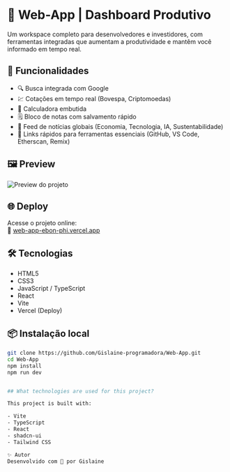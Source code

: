# 🧠 Web-App | Dashboard Produtivo

Um workspace completo para desenvolvedores e investidores, com ferramentas integradas que aumentam a produtividade e mantêm você informado em tempo real.

## 🚀 Funcionalidades

- 🔍 Busca integrada com Google
- 💹 Cotações em tempo real (Bovespa, Criptomoedas)
- 🧮 Calculadora embutida
- 🗒️ Bloco de notas com salvamento rápido
- 📰 Feed de notícias globais (Economia, Tecnologia, IA, Sustentabilidade)
- 📎 Links rápidos para ferramentas essenciais (GitHub, VS Code, Etherscan, Remix)

## 🖼️ Preview

![Preview do projeto](https://web-app-ebon-phi.vercel.app/)

## 🌐 Deploy

Acesse o projeto online:  
🔗 [web-app-ebon-phi.vercel.app](https://web-app-ebon-phi.vercel.app/)

## 🛠️ Tecnologias

- HTML5
- CSS3
- JavaScript / TypeScript
- React
- Vite
- Vercel (Deploy)

## 📦 Instalação local

```bash
git clone https://github.com/Gislaine-programadora/Web-App.git
cd Web-App
npm install
npm run dev


## What technologies are used for this project?

This project is built with:

- Vite
- TypeScript
- React
- shadcn-ui
- Tailwind CSS

✨ Autor
Desenvolvido com 💜 por Gislaine
